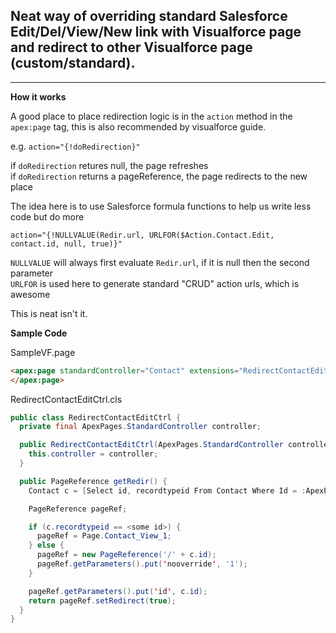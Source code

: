 ## Neat way of overriding standard Salesforce Edit/Del/View/New link with Visualforce page and redirect to other Visualforce page (custom/standard).

------------------------------------------------------------------

**How it works**

A good place to place redirection logic is in the `action` method in the `apex:page` tag, this is also recommended by visualforce guide.

e.g. `action="{!doRedirection}"`

if `doRedirection` retures null, the page refreshes  
if `doRedirection` returns a pageReference, the page redirects to the new place  

The idea here is to use Salesforce formula functions to help us write less code but do more

```
action="{!NULLVALUE(Redir.url, URLFOR($Action.Contact.Edit, contact.id, null, true)}"
```

`NULLVALUE` will always first evaluate `Redir.url`, if it is null then the second parameter  
`URLFOR` is used here to generate standard "CRUD" action urls, which is awesome

This is neat isn't it.

**Sample Code**

SampleVF.page

```html
<apex:page standardController="Contact" extensions="RedirectContactEditCtrl" action="{!NULLVALUE(Redir.url, urlFor($Action.Contact.Edit, contact.id, null, true))}">
</apex:page>
```

RedirectContactEditCtrl.cls

```java
public class RedirectContactEditCtrl {
  private final ApexPages.StandardController controller;

  public RedirectContactEditCtrl(ApexPages.StandardController controller) {
    this.controller = controller;
  }

  public PageReference getRedir() {
    Contact c = [Select id, recordtypeid From Contact Where Id = :ApexPages.currentPage().getParameters().get('id')];

    PageReference pageRef;

    if (c.recordtypeid == <some id>) {
      pageRef = Page.Contact_View_1;
    } else {
      pageRef = new PageReference('/' + c.id);
      pageRef.getParameters().put('nooverride', '1');
    }

    pageRef.getParameters().put('id', c.id);
    return pageRef.setRedirect(true);
  }
}
```
